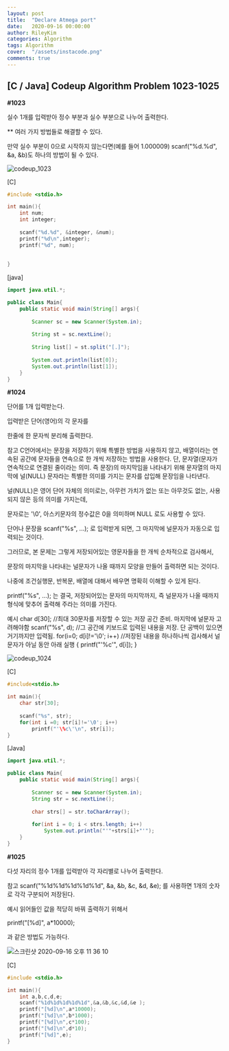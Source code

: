 ```yaml
---
layout: post
title:  "Declare Atmega port"
date:   2020-09-16 00:00:00
author: RileyKim
categories: Algorithm
tags: Algorithm
cover:  "/assets/instacode.png"
comments: true
---
```


## [C / Java] Codeup Algorithm Problem 1023-1025



**#1023**

실수 1개를 입력받아 정수 부분과 실수 부분으로 나누어 출력한다.

** 여러 가지 방법들로 해결할 수 있다.

만약 실수 부분이 0으로 시작하지 않는다면(예를 들어 1.000009)
scanf("%d.%d", &a, &b)도 하나의 방법이 될 수 있다.

![codeup_1023](https://user-images.githubusercontent.com/24997255/93307904-83bab900-f83c-11ea-8732-e25a74253c0c.PNG)

[C]

````c
#include <stdio.h>

int main(){
    int num;
    int integer;
    
    scanf("%d.%d", &integer, &num);
    printf("%d\n",integer);
    printf("%d", num);
    
    
}
````



[java]

````java
import java.util.*;

public class Main{
    public static void main(String[] args){
        
        Scanner sc = new Scanner(System.in);
        
        String st = sc.nextLine();
        
        String list[] = st.split("[.]");
        
        System.out.println(list[0]);
        System.out.println(list[1]);
    }
}
````



**#1024**

단어를 1개 입력받는다.

입력받은 단어(영어)의 각 문자를

한줄에 한 문자씩 분리해 출력한다.

참고
C언어에서는 문장을 저장하기 위해 특별한 방법을 사용하지 않고,
배열이라는 연속된 공간에 문자들을 연속으로 한 개씩 저장하는 방법을 사용한다.
단, 문자열(문자가 연속적으로 연결된 줄이라는 의미. 즉 문장)의 마지막임을 나타내기 위해
문자열의 마지막에 널(NULL) 문자라는 특별한 의미를 가지는 문자를 삽입해 문장임을 나타낸다.

널(NULL)은 영어 단어 자체의 의미로는, 아무런 가치가 없는 또는 아무것도 없는, 사용되지 않은 등의 의미를 가지는데,

문자로는 '\0', 아스키문자의 정수값은 0을 의미하며 NULL 로도 사용할 수 있다.

단어나 문장을 scanf("%s", ...); 로 입력받게 되면, 그 마지막에 널문자가 자동으로 입력되는 것이다.

그러므로, 본 문제는 그렇게 저장되어있는 영문자들을 한 개씩 순차적으로 검사해서,

문장의 마지막을 나타내는 널문자가 나올 때까지 모양을 만들어 출력하면 되는 것이다.

나중에 조건실행문, 반복문, 배열에 대해서 배우면 명확히 이해할 수 있게 된다.

printf("%s", ...); 는 결국, 저장되어있는 문자의 마지막까지, 즉 널문자가 나올 때까지 형식에 맞추어 출력해 주라는 의미를 가진다.

예시
char d[30]; //최대 30문자를 저장할 수 있는 저장 공간 준비. 마지막에 널문자 고려해야함
scanf("%s", d); //그 공간에 키보드로 입력된 내용을 저장. 단 공백이 있으면 거기까지만 입력됨.
for(i=0; d[i]!='\0'; i++) //저장된 내용을 하나하나씩 검사해서 널문자가 아닐 동안 아래 실행
{
  printf("\'%c\'", d[i]);
}

![codeup_1024](https://user-images.githubusercontent.com/24997255/93308303-0d6a8680-f83d-11ea-8ab3-982e99be64b0.PNG)

[C]

````c
#include<stdio.h>

int main(){
    char str[30];
    
    scanf("%s", str);
    for(int i =0; str[i]!='\0'; i++)
        printf("'\%c\'\n", str[i]);
}

````



[Java]

````Java
import java.util.*;

public class Main{
    public static void main(String[] args){
        
        Scanner sc = new Scanner(System.in);
        String str = sc.nextLine();
        
        char strs[] = str.toCharArray();
        
        for(int i = 0; i < strs.length; i++)
            System.out.println("'"+strs[i]+"'");
    }
}
````



**#1025**

다섯 자리의 정수 1개를 입력받아 각 자리별로 나누어 출력한다.

참고
scanf("%1d%1d%1d%1d%1d", &a, &b, &c, &d, &e);
를 사용하면 1개의 숫자로 각각 구분되어 저장된다.

예시
읽어들인 값을 적당히 바꿔 출력하기 위해서

printf("[%d]", a*10000);

과 같은 방법도 가능하다.

![스크린샷 2020-09-16 오후 11 36 10](https://user-images.githubusercontent.com/24997255/93352179-884f9380-f875-11ea-9488-1044361242ed.png)



[C]

````C
#include <stdio.h>

int main(){
    int a,b,c,d,e;
    scanf("%1d%1d%1d%1d%1d",&a,&b,&c,&d,&e );
    printf("[%d]\n",a*10000);
    printf("[%d]\n",b*1000);
    printf("[%d]\n",c*100);
    printf("[%d]\n",d*10);
    printf("[%d]",e);
}
````

